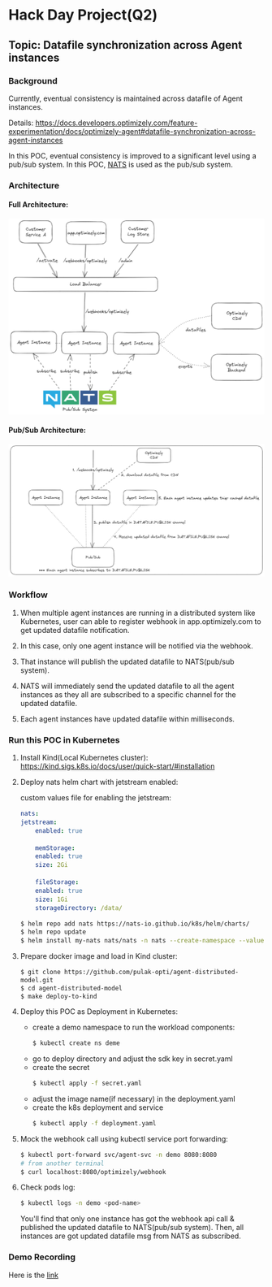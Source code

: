 # Hack Day Project(Q2)

## Topic: Datafile synchronization across Agent instances

### Background

Currently, eventual consistency is maintained across datafile of Agent instances. 

Details: https://docs.developers.optimizely.com/feature-experimentation/docs/optimizely-agent#datafile-synchronization-across-agent-instances

In this POC, eventual consistency is improved to a significant level using a pub/sub system. In this POC, [NATS](https://nats.io/) is used as the pub/sub system.

### Architecture

#### Full Architecture:
![arch](/static/arch.png)

#### Pub/Sub Architecture:
![pub-sub-arch](/static/pub-sub-arch.png)

### Workflow
1. When multiple agent instances are running in a distributed system like Kubernetes, user can able to register webhook in app.optimizely.com to get updated datafile notification.

2. In this case, only one agent instance will be notified via the webhook.

3. That instance will publish the updated datafile to NATS(pub/sub system).

4. NATS will immediately send the updated datafile to all the agent instances as they all are subscribed to a specific channel for the updated datafile.

5. Each agent instances have updated datafile within milliseconds.

### Run this POC in Kubernetes

1. Install Kind(Local Kubernetes cluster): https://kind.sigs.k8s.io/docs/user/quick-start/#installation

2. Deploy nats helm chart with jetstream enabled:

    custom values file for enabling the jetstream: 

    ```yaml
    nats:
    jetstream:
        enabled: true

        memStorage:
        enabled: true
        size: 2Gi

        fileStorage:
        enabled: true
        size: 1Gi
        storageDirectory: /data/
    ```

    ```bash
    $ helm repo add nats https://nats-io.github.io/k8s/helm/charts/
    $ helm repo update
    $ helm install my-nats nats/nats -n nats --create-namespace --values values.yaml
    ```

3. Prepare docker image and load in Kind cluster:
   ```
   $ git clone https://github.com/pulak-opti/agent-distributed-model.git
   $ cd agent-distributed-model
   $ make deploy-to-kind
   ```

4. Deploy this POC as Deployment in Kubernetes:
   - create a demo namespace to run the workload components:
     ```bash
     $ kubectl create ns deme
     ```
   - go to deploy directory and adjust the sdk key in secret.yaml
   - create the secret
     ```bash
     $ kubectl apply -f secret.yaml
     ```
   - adjust the image name(if necessary) in the deployment.yaml
   - create the k8s deployment and service
     ```bash
     $ kubectl apply -f deployment.yaml
     ```

5. Mock the webhook call using kubectl service port forwarding:
   ```bash
   $ kubectl port-forward svc/agent-svc -n demo 8080:8080
   # from another terminal
   $ curl localhost:8080/optimizely/webhook
   ```

6. Check pods log:
   ```bash
   $ kubectl logs -n demo <pod-name>
   ```
   You'll find that only one instance has got the webhook api call & published the updated datafile to NATS(pub/sub system). Then, all instances are got updated datafile msg from NATS as subscribed.

### Demo Recording
Here is the [link](https://episerver99-my.sharepoint.com/:v:/r/personal/russell_loube_episerver_com/Documents/Inspelningar/DevX%20Hack%20Week%20Demo%20Day-20230717_110438-Meeting%20Recording.mp4?csf=1&web=1&e=48hckU)